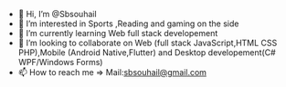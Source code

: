 - 👋 Hi, I’m @Sbsouhail
- 👀 I’m interested in Sports ,Reading and gaming on the side
- 🌱 I’m currently learning Web full stack developement
- 💞️ I’m looking to collaborate on Web (full stack JavaScript,HTML CSS PHP),Mobile (Android Native,Flutter) and Desktop developement(C# WPF/Windows Forms)
- 📫 How to reach me => Mail:sbsouhail@gmail.com

<!---
Sbsouhail/Sbsouhail is a ✨ special ✨ repository because its `README.md` (this file) appears on your GitHub profile.
You can click the Preview link to take a look at your changes.
--->
